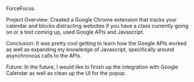 ForceFocus

Project Overview: Created a Google Chrome extension that tracks your calendar 
and blocks distracting websites if you have a class currently going on or a 
test coming up, used Google APIs and Javascript. 

Conclusion: It was pretty cool getting to learn how the Google APIs worked as
well as expanding my knowledge of Javascript, specifically around 
asynchronous calls to the APIs. 

Future: In the future, I would like to finish up the integration with Google 
Calendar as well as clean up the UI for the popup. 
